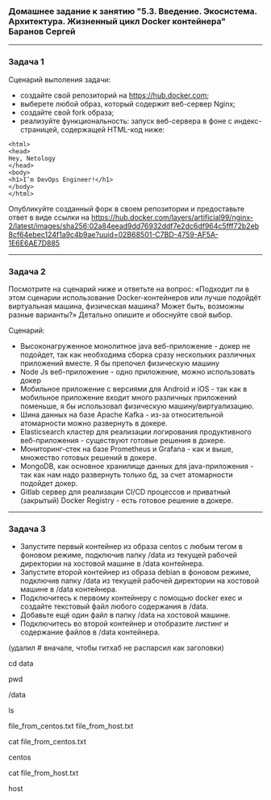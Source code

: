 ### Домашнее задание к занятию "5.3. Введение. Экосистема. Архитектура. Жизненный цикл Docker контейнера" Баранов Сергей

---

### Задача 1

Сценарий выполения задачи:

- создайте свой репозиторий на <https://hub.docker.com>;
- выберете любой образ, который содержит веб-сервер Nginx;
- создайте свой fork образа;
- реализуйте функциональность: запуск веб-сервера в фоне с индекс-страницей, содержащей HTML-код ниже:

```
<html>
<head>
Hey, Netology
</head>
<body>
<h1>I’m DevOps Engineer!</h1>
</body>
</html>
```


Опубликуйте созданный форк в своем репозитории и предоставьте ответ в виде ссылки на <https://hub.docker.com/layers/artificial99/nginx-2/latest/images/sha256:02a84eead9dd76932ddf7e2dc6df964c5fff72b2eb8cf64ebec124f1a9c4b9ae?uuid=02B68501-C7BD-4759-AF5A-1E6E6AE7D885>

---

### Задача 2

Посмотрите на сценарий ниже и ответьте на вопрос: «Подходит ли в этом сценарии использование Docker-контейнеров или лучше подойдёт виртуальная машина, физическая машина? Может быть, возможны разные варианты?»
Детально опишите и обоснуйте свой выбор.

Сценарий:

- Высоконагруженное монолитное java веб-приложение - докер не подойдет, так как необходима сборка сразу нескольких различных приложений вместе. Я бы препочел физическую машину
- Node Js веб-приложение - одно приложение, можно использовать докер
- Мобильное приложение с версиями для Android и iOS - так как в мобильное приложение входит много различных приложений поменьше, я бы использовал физическую машину/виртуализацию.
- Шина данных на базе Apache Kafka - из-за относительной атомарности можно развернуть в докере.
- Elasticsearch кластер для реализации логирования продуктивного веб-приложения - существуют готовые решения в докере.
- Мониторинг-стек на базе Prometheus и Grafana - как и выше, множество готовых решений в докере.
- MongoDB, как основное хранилище данных для java-приложения - так как нам надо развернуть только бд, за счет атомарности подойдет докер.
- Gitlab сервер для реализации CI/CD процессов и приватный (закрытый) Docker Registry - есть готовое решение в докере.

---

### Задача 3

- Запустите первый контейнер из образа centos c любым тегом в фоновом режиме, подключив папку /data из текущей рабочей директории на хостовой машине в /data контейнера.
- Запустите второй контейнер из образа debian в фоновом режиме, подключив папку /data из текущей рабочей директории на хостовой машине в /data контейнера.
- Подключитесь к первому контейнеру с помощью docker exec и создайте текстовый файл любого содержания в /data.
- Добавьте ещё один файл в папку /data на хостовой машине.
- Подключитесь во второй контейнер и отобразите листинг и содержание файлов в /data контейнера.

(удалил # вначале, чтобы гитхаб не распарсил как заголовки)

cd data

pwd

/data

ls

file_from_centos.txt  file_from_host.txt

cat file_from_centos.txt

centos

cat file_from_host.txt

host

#
